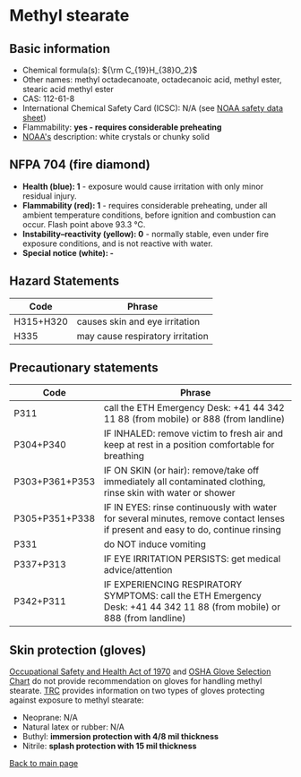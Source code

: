 # Methyl stearate

## Basic information

- Chemical formula(s): ${\rm C_{19}H_{38}O_2}$
- Other names: methyl octadecanoate, octadecanoic acid, methyl ester, stearic acid methyl ester
- CAS: 112-61-8
- International Chemical Safety Card (ICSC): N/A (see [NOAA safety data sheet](https://cameochemicals.noaa.gov/chemical/20696))
 - Flammability: **yes - requires considerable preheating**
- [NOAA's](https://cameochemicals.noaa.gov/chemical/20696) description: white crystals or chunky solid

## NFPA 704 (fire diamond)

- **Health (blue): 1** - exposure would cause irritation with only minor residual injury.
- **Flammability (red): 1** - requires considerable preheating, under all ambient temperature conditions, before ignition and combustion can occur. Flash point above 93.3 °C.
- **Instability–reactivity (yellow): 0** - normally stable, even under fire exposure conditions, and is not reactive with water.
- **Special notice (white): -**

## Hazard Statements

| Code      | Phrase                           |
| --------- | -------------------------------- |
| H315+H320 | causes skin and eye irritation   |
| H335      | may cause respiratory irritation |

## Precautionary statements

| Code           | Phrase                                                                                                                           |
| -------------- | -------------------------------------------------------------------------------------------------------------------------------- |
| P311           | call the ETH Emergency Desk: +41 44 342 11 88 (from mobile) or 888 (from landline)                                               |
| P304+P340      | IF INHALED: remove victim to fresh air and keep at rest in a position comfortable for breathing                                  |
| P303+P361+P353 | IF ON SKIN (or hair): remove/take off immediately all contaminated clothing, rinse skin with water or shower                     |
| P305+P351+P338 | IF IN EYES: rinse continuously with water for several minutes, remove contact lenses if present and easy to do, continue rinsing |
| P331           | do NOT induce vomiting                                                                                                           |
| P337+P313      | IF EYE IRRITATION PERSISTS: get medical advice/attention                                                                         |
| P342+P311      | IF EXPERIENCING RESPIRATORY SYMPTOMS: call the ETH Emergency Desk: +41 44 342 11 88 (from mobile) or 888 (from landline)         |

## Skin protection (gloves)

[Occupational Safety and Health Act of 1970](https://www.osha.gov/sites/default/files/publications/osha3151.pdf) and [OSHA Glove Selection Chart](https://safety.fsu.edu/safety_manual/OSHA%20Glove%20Selection%20Chart.pdf) do not provide recommendation on gloves for handling methyl stearate. [TRC](https://www.trc-canada.com/prod-img/MSDS/M326690MSDS.pdf) provides information on two types of gloves protecting against exposure to methyl stearate:

- Neoprane: N/A
- Natural latex or rubber: N/A
- Buthyl: **immersion protection with 4/8 mil thickness**
- Nitrile: **splash protection with 15 mil thickness**

[Back to main page](https://github.com/Global-Health-Engineering/wet-lab-chemicals)
